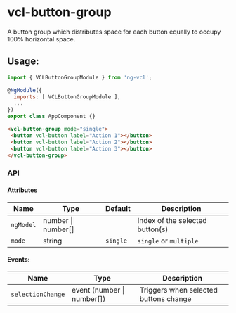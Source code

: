 # vcl-button-group

A button group which distributes space for each button equally to occupy 100% horizontal space.

## Usage:

```js
import { VCLButtonGroupModule } from 'ng-vcl';

@NgModule({
  imports: [ VCLButtonGroupModule ],
  ...
})
export class AppComponent {}
```

 ```html
<vcl-button-group mode="single">
  <button vcl-button label="Action 1"></button>
  <button vcl-button label="Action 2"></button>
  <button vcl-button label="Action 3"></button>
</vcl-button-group>
 ```

### API

#### Attributes

| Name                  | Type                           | Default  | Description
| --------------------- | ----------------------         | -------- |--------------
| `ngModel`             | number &#124; number[]         |          | Index of the selected button(s)
| `mode`                | string                         | `single` | `single` or `multiple`

#### Events:
| Name                  | Type                           | Description
| -                     | -                              | -
| `selectionChange`     | event (number &#124; number[]) | Triggers when selected buttons change
